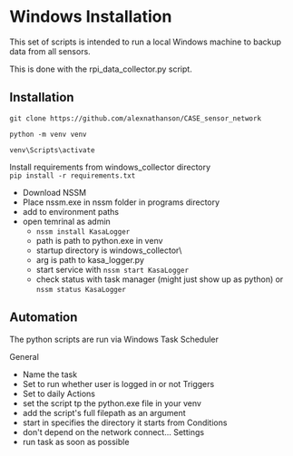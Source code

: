 # Windows Installation

This set of scripts is intended to run a local Windows machine to backup data from all sensors.

This is done with the rpi_data_collector.py script.

## Installation

`git clone https://github.com/alexnathanson/CASE_sensor_network`

`python -m venv venv`

`venv\Scripts\activate`

Install requirements from windows_collector directory<br>
`pip install -r requirements.txt`

* Download NSSM
* Place nssm.exe in nssm folder in programs directory
* add to environment paths
* open temrinal as admin
	* `nssm install KasaLogger`
	* path is path to python.exe in venv
	* startup directory is windows_collector\
	* arg is path to kasa_logger.py
	* start service with `nssm start KasaLogger`
	* check status with task manager (might just show up as python) or `nssm status KasaLogger`
## Automation

The python scripts are run via Windows Task Scheduler

General
* Name the task
* Set to run whether user is logged in or not
Triggers
* Set to daily
Actions
* set the script tp the python.exe file in your venv
* add the script's full filepath as an argument
* start in specifies the directory it starts from
Conditions
* don't depend on the network connect...
Settings
* run task as soon as possible

